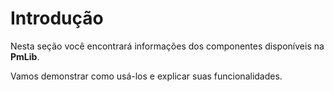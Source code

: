 # Introdução

Nesta seção você encontrará informações dos  componentes disponíveis na **PmLib**. 

Vamos demonstrar como usá-los e explicar suas funcionalidades.